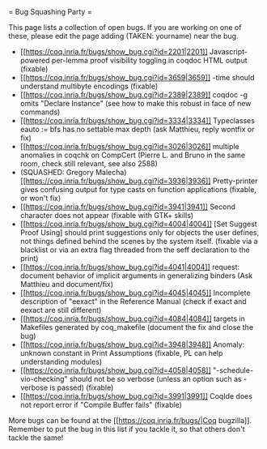 = Bug Squashing Party =

This page lists a collection of open bugs.  If you are working on one of these, please edit the page adding (TAKEN: yourname) near the bug.

 * [[https://coq.inria.fr/bugs/show_bug.cgi?id=2201|2201]]  Javascript-powered per-lemma proof visibility toggling in coqdoc HTML output (fixable)
 * [[https://coq.inria.fr/bugs/show_bug.cgi?id=3659|3659]]   -time should understand multibyte encodings (fixable)
 * [[https://coq.inria.fr/bugs/show_bug.cgi?id=2389|2389]]  coqdoc -g omits "Declare Instance" (see how to make this robust in face of new commands)
 * [[https://coq.inria.fr/bugs/show_bug.cgi?id=3334|3334]]  Typeclasses eauto := bfs has no settable max depth (ask Matthieu, reply wontfix or fix)
 * [[https://coq.inria.fr/bugs/show_bug.cgi?id=3026|3026]]  multiple anomalies in coqchk on CompCert (Pierre L. and Bruno in the same room, check still relevant, see also 2588)
 * (SQUASHED: Gregory Malecha) [[https://coq.inria.fr/bugs/show_bug.cgi?id=3936|3936]]  Pretty-printer gives confusing output for type casts on function applications (fixable, or won't fix)
 * [[https://coq.inria.fr/bugs/show_bug.cgi?id=3941|3941]]  Second character does not appear (fixable with GTK+ skills)
 * [[https://coq.inria.fr/bugs/show_bug.cgi?id=4004|4004]]  [Set Suggest Proof Using] should print suggestions only for objects the user defines, not things defined behind the scenes by the system itself.  (fixable via a blacklist or via an extra flag threaded from the seff declaration to the print)
 * [[https://coq.inria.fr/bugs/show_bug.cgi?id=4041|4004]]  request: document behavior of implicit arguments in generalizing binders (Ask Matthieu and document/fix)
 * [[https://coq.inria.fr/bugs/show_bug.cgi?id=4045|4045]]  Incomplete description of "eexact" in the Reference Manual (check if exact and eexact are still different)
 * [[https://coq.inria.fr/bugs/show_bug.cgi?id=4084|4084]]  targets in Makefiles generated by coq_makefile (document the fix and close the bug)
 * [[https://coq.inria.fr/bugs/show_bug.cgi?id=3948|3948]]  Anomaly: unknown constant in Print Assumptions (fixable, PL can help understanding modules)
 * [[https://coq.inria.fr/bugs/show_bug.cgi?id=4058|4058]]  "-schedule-vio-checking" should not be so verbose (unless an option such as -verbose is passed) (fixable)
 * [[https://coq.inria.fr/bugs/show_bug.cgi?id=3991|3991]]  CoqIde does not report error if "Compile Buffer fails" (fixable)

More bugs can be found at the [[https://coq.inria.fr/bugs/|Coq bugzilla]].  Remember to put the bug in this list if you tackle it, so that others don't tackle the same!

 
